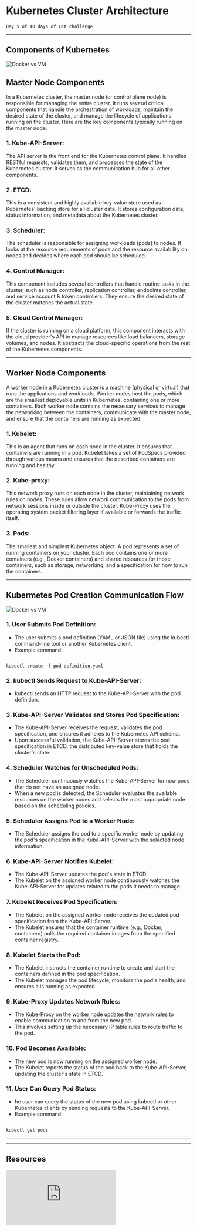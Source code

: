 # Kubernetes Cluster Architecture

    Day 5 of 40 days of CKA challenge.

---

## Components of Kubernetes

<img src="https://d2lff49aaqvgse.cloudfront.net/cka-images/day5/kubernetes-architecture.png" alt="Docker vs VM" style="max-width:100%; height:auto;">

## Master Node Components

In a Kubernetes cluster, the master node (or control plane node) is responsible for managing the entire cluster. It runs several critical components that handle the orchestration of workloads, maintain the desired state of the cluster, and manage the lifecycle of applications running on the cluster. Here are the key components typically running on the master node:

### 1. Kube-API-Server:

The API server is the front end for the Kubernetes control plane. It handles RESTful requests, validates them, and processes the state of the Kubernetes cluster. It serves as the communication hub for all other components.

### 2. ETCD:

This is a consistent and highly available key-value store used as Kubernetes' backing store for all cluster data. It stores configuration data, status information, and metadata about the Kubernetes cluster.

### 3. Scheduler:

The scheduler is responsible for assigning workloads (pods) to nodes. It looks at the resource requirements of pods and the resource availability on nodes and decides where each pod should be scheduled.

### 4. Control Manager:

This component includes several controllers that handle routine tasks in the cluster, such as node controller, replication controller, endpoints controller, and service account & token controllers. They ensure the desired state of the cluster matches the actual state.

### 5. Cloud Control Manager:

If the cluster is running on a cloud platform, this component interacts with the cloud provider's API to manage resources like load balancers, storage volumes, and nodes. It abstracts the cloud-specific operations from the rest of the Kubernetes components.

---

## Worker Node Components

A worker node in a Kubernetes cluster is a machine (physical or virtual) that runs the applications and workloads. Worker nodes host the pods, which are the smallest deployable units in Kubernetes, containing one or more containers. Each worker node contains the necessary services to manage the networking between the containers, communicate with the master node, and ensure that the containers are running as expected.

### 1. Kubelet:

This is an agent that runs on each node in the cluster. It ensures that containers are running in a pod. Kubelet takes a set of PodSpecs provided through various means and ensures that the described containers are running and healthy.

### 2. Kube-proxy:

This network proxy runs on each node in the cluster, maintaining network rules on nodes. These rules allow network communication to the pods from network sessions inside or outside the cluster. Kube-Proxy uses the operating system packet filtering layer if available or forwards the traffic itself.

### 3. Pods:

The smallest and simplest Kubernetes object. A pod represents a set of running containers on your cluster. Each pod contains one or more containers (e.g., Docker containers) and shared resources for those containers, such as storage, networking, and a specification for how to run the containers.

---

## Kubermetes Pod Creation Communication Flow

<img src="https://d2lff49aaqvgse.cloudfront.net/cka-images/day5/pod-creation-wf.png" alt="Docker vs VM" style="max-width:100%; height:auto;">

### 1. User Submits Pod Definition:

-   The user submits a pod definition (YAML or JSON file) using the kubectl command-line tool or another Kubernetes client.
-   Example command:

<Code language="bash">
kubectl create -f pod-definition.yaml
</Code>

### 2. kubectl Sends Request to Kube-API-Server:

-   kubectl sends an HTTP request to the Kube-API-Server with the pod definition.

### 3. Kube-API-Server Validates and Stores Pod Specification:

-   The Kube-API-Server receives the request, validates the pod specification, and ensures it adheres to the Kubernetes API schema.
-   Upon successful validation, the Kube-API-Server stores the pod specification in ETCD, the distributed key-value store that holds the cluster's state.

### 4. Scheduler Watches for Unscheduled Pods:

-   The Scheduler continuously watches the Kube-API-Server for new pods that do not have an assigned node.
-   When a new pod is detected, the Scheduler evaluates the available resources on the worker nodes and selects the most appropriate node based on the scheduling policies.

### 5. Scheduler Assigns Pod to a Worker Node:

-   The Scheduler assigns the pod to a specific worker node by updating the pod's specification in the Kube-API-Server with the selected node information.

### 6. Kube-API-Server Notifies Kubelet:

-   The Kube-API-Server updates the pod's state in ETCD.
-   The Kubelet on the assigned worker node continuously watches the Kube-API-Server for updates related to the pods it needs to manage.

### 7. Kubelet Receives Pod Specification:

-   The Kubelet on the assigned worker node receives the updated pod specification from the Kube-API-Server.
-   The Kubelet ensures that the container runtime (e.g., Docker, containerd) pulls the required container images from the specified container registry.

### 8. Kubelet Starts the Pod:

-   The Kubelet instructs the container runtime to create and start the containers defined in the pod specification.
-   The Kubelet manages the pod lifecycle, monitors the pod's health, and ensures it is running as expected.

### 9. Kube-Proxy Updates Network Rules:

-   The Kube-Proxy on the worker node updates the network rules to enable communication to and from the new pod.
-   This involves setting up the necessary IP table rules to route traffic to the pod.

### 10. Pod Becomes Available:

-   The new pod is now running on the assigned worker node.
-   The Kubelet reports the status of the pod back to the Kube-API-Server, updating the cluster's state in ETCD.

### 11. User Can Query Pod Status:

-   he user can query the status of the new pod using kubectl or other Kubernetes clients by sending requests to the Kube-API-Server.
-   Example command:

<Code language="bash">
kubectl get pods
</Code>

---

---

## Resources

<iframe style="max-width:100%; height:auto;" src="https://www.youtube.com/embed/SGGkUCctL4I" title="Day 5/40 - What is Kubernetes - CKA Full Course 2024 - Kubernetes Architecture Explained" frameborder="0" allow="accelerometer; autoplay; clipboard-write; encrypted-media; gyroscope; picture-in-picture; web-share" referrerpolicy="strict-origin-when-cross-origin" allowfullscreen></iframe>
